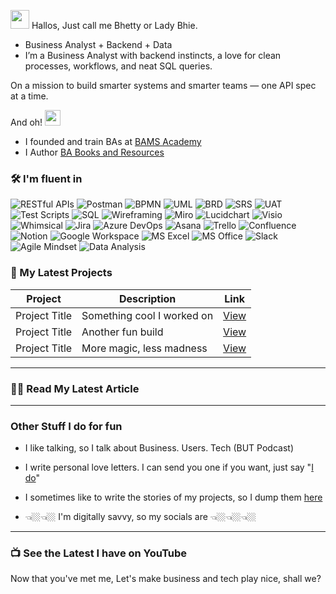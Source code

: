  <img src="https://media.giphy.com/media/hvRJCLFzcasrR4ia7z/giphy.gif" width="30"/> Hallos, Just call me Bhetty or Lady Bhie.

- Business Analyst + Backend + Data
- I’m a Business Analyst with backend instincts, a love for clean processes, workflows, and neat SQL queries.


On a mission to build smarter systems and smarter teams — one API spec at a time.



And oh! <img src="https://media.giphy.com/media/3o7aD2saalBwwftBIY/giphy.gif" width="25" alt="cool emoji" />
- I founded and train BAs at [BAMS Academy](www.bamsacademy.com)
- I Author [BA Books and Resources](https://selar.com/m/LadyBhie)




### 🛠️ I'm fluent in

![RESTful APIs](https://img.shields.io/badge/-RESTful%20APIs-0052CC?style=for-the-badge) 
![Postman](https://img.shields.io/badge/-Postman-FF6C37?style=for-the-badge&logo=postman&logoColor=white)
![BPMN](https://img.shields.io/badge/-BPMN-007396?style=for-the-badge) 
![UML](https://img.shields.io/badge/-UML-ffcc00?style=for-the-badge) 
![BRD](https://img.shields.io/badge/-BRD-6E4C13?style=for-the-badge) 
![SRS](https://img.shields.io/badge/-SRS-9E9E9E?style=for-the-badge) 
![UAT](https://img.shields.io/badge/-UAT-FF4081?style=for-the-badge) 
![Test Scripts](https://img.shields.io/badge/-Test%20Scripts-4CAF50?style=for-the-badge)
![SQL](https://img.shields.io/badge/-SQL-4479A1?style=for-the-badge&logo=postgresql&logoColor=white) 
![Wireframing](https://img.shields.io/badge/-Wireframing-FB8C00?style=for-the-badge)
![Miro](https://img.shields.io/badge/-Miro-1F1F1F?style=for-the-badge&logo=miro&logoColor=white)
![Lucidchart](https://img.shields.io/badge/-Lucidchart-FA881D?style=for-the-badge)
![Visio](https://img.shields.io/badge/-MS%20Visio-3955A3?style=for-the-badge)
![Whimsical](https://img.shields.io/badge/-Whimsical-8E44AD?style=for-the-badge)
![Jira](https://img.shields.io/badge/-Jira-0052CC?style=for-the-badge&logo=jira&logoColor=white) 
![Azure DevOps](https://img.shields.io/badge/-Azure%20DevOps-0078D7?style=for-the-badge&logo=azuredevops&logoColor=white)
![Asana](https://img.shields.io/badge/-Asana-F06A6A?style=for-the-badge&logo=asana&logoColor=white)
![Trello](https://img.shields.io/badge/-Trello-0079BF?style=for-the-badge&logo=trello&logoColor=white) 
![Confluence](https://img.shields.io/badge/-Confluence-172B4D?style=for-the-badge&logo=confluence&logoColor=white)
![Notion](https://img.shields.io/badge/-Notion-000000?style=for-the-badge&logo=notion&logoColor=white)
![Google Workspace](https://img.shields.io/badge/-Google%20Workspace-4285F4?style=for-the-badge&logo=google&logoColor=white) 
![MS Excel](https://img.shields.io/badge/-Excel-217346?style=for-the-badge&logo=microsoft-excel&logoColor=white)
![MS Office](https://img.shields.io/badge/-MS%20Office-D83B01?style=for-the-badge&logo=microsoftoffice&logoColor=white)
![Slack](https://img.shields.io/badge/-Slack-4A154B?style=for-the-badge&logo=slack&logoColor=white)
![Agile Mindset](https://img.shields.io/badge/-Agile%20Mindset-3DDC84?style=for-the-badge) 
![Data Analysis](https://img.shields.io/badge/-Data%20Analysis-2962FF?style=for-the-badge&logo=googleanalytics&logoColor=white) 



### 🚀 My Latest Projects

| Project | Description | Link |
|--------|-------------|------|
| Project Title | Something cool I worked on | [View](#) |
| Project Title | Another fun build | [View](#) |
| Project Title | More magic, less madness | [View](#) |

---

### ✍🏽 Read My Latest Article

<!-- BLOG-POST-LIST:START -->
<!-- BLOG-POST-LIST:END -->

---



### Other Stuff I do for fun

- I like talking, so I talk about Business. Users. Tech (BUT Podcast)

- I write personal love letters. I can send you one if you want, just say "[I do](https://www.linkedin.com/newsletters/bams-7233877166860476416)"

- I sometimes like to write the stories of my projects, so I dump them [here](https://medium.com/@elizabeth.ekenimoh)

- 👈🏼👈🏼 I'm digitally savvy, so my socials are 👈🏼👈🏼👈🏼



---

### 📺 See the Latest I have on YouTube 

<!-- YOUTUBE:START -->
<!-- YOUTUBE:END -->




Now that you've met me, Let's make business and tech play nice, shall we?
